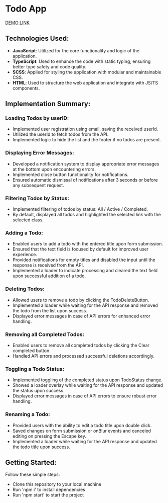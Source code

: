 # Todo App

[DEMO LINK](https://kshepetska.github.io/List-management-application/)

## Technologies Used:

- **JavaScript**: Utilized for the core functionality and logic of the application.
- **TypeScript**: Used to enhance the code with static typing, ensuring better type safety and code quality.
- **SCSS**: Applied for styling the application with modular and maintainable CSS.
- **HTML**: Used to structure the web application and integrate with JS/TS components.

## Implementation Summary:

### Loading Todos by userID:
-  Implemented user registration using email, saving the received userId.
-  Utilized the userId to fetch todos from the API.
-  Implemented logic to hide the list and the footer if no todos are present.

### Displaying Error Messages:
-  Developed a notification system to display appropriate error messages at the bottom upon encountering errors.
-  Implemented close button functionality for notifications.
-  Ensured automatic dismissal of notifications after 3 seconds or before any subsequent request.

### Filtering Todos by Status:
-  Implemented filtering of todos by status: All / Active / Completed.
-  By default, displayed all todos and highlighted the selected link with the selected class.

### Adding a Todo:
-  Enabled users to add a todo with the entered title upon form submission.
-  Ensured that the text field is focused by default for improved user experience.
-  Provided notifications for empty titles and disabled the input until the response is received from the API.
-  Implemented a loader to indicate processing and cleared the text field upon successful addition of a todo.

### Deleting Todos:
-  Allowed users to remove a todo by clicking the TodoDeleteButton.
-  Implemented a loader while waiting for the API response and removed the todo from the list upon success.
-  Displayed error messages in case of API errors for enhanced error handling.

### Removing all Completed Todos:
-  Enabled users to remove all completed todos by clicking the Clear completed button.
-  Handled API errors and processed successful deletions accordingly.

### Toggling a Todo Status:
-  Implemented toggling of the completed status upon TodoStatus change.
-  Showed a loader overlay while waiting for the API response and updated the status upon success.
-  Displayed error messages in case of API errors to ensure robust error handling.

### Renaming a Todo:
-  Provided users with the ability to edit a todo title upon double click.
-  Saved changes on form submission or onBlur events and canceled editing on pressing the Escape key.
-  Implemented a loader while waiting for the API response and updated the todo title upon success.

## Getting Started:

Follow these simple steps:

- Clone this repository to your local machine
- Run 'npm i' to install dependencies
- Run 'npm start' to start the project
